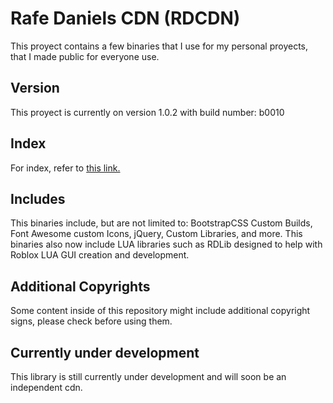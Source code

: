 # Rafe Daniels CDN (RDCDN)
This proyect contains a few binaries that I use for my personal proyects, that I made public for everyone use.

## Version
This proyect is currently on version 1.0.2 with build number: b0010

## Index
For index, refer to [this link.](index.html)

## Includes
This binaries include, but are not limited to: BootstrapCSS Custom Builds, Font Awesome custom Icons, jQuery, Custom Libraries, and more.
This binaries also now include LUA libraries such as RDLib designed to help with Roblox LUA GUI creation and development.

## Additional Copyrights
Some content inside of this repository might include additional copyright signs, please check before using them.

## Currently under development
This library is still currently under development and will soon be an independent cdn.